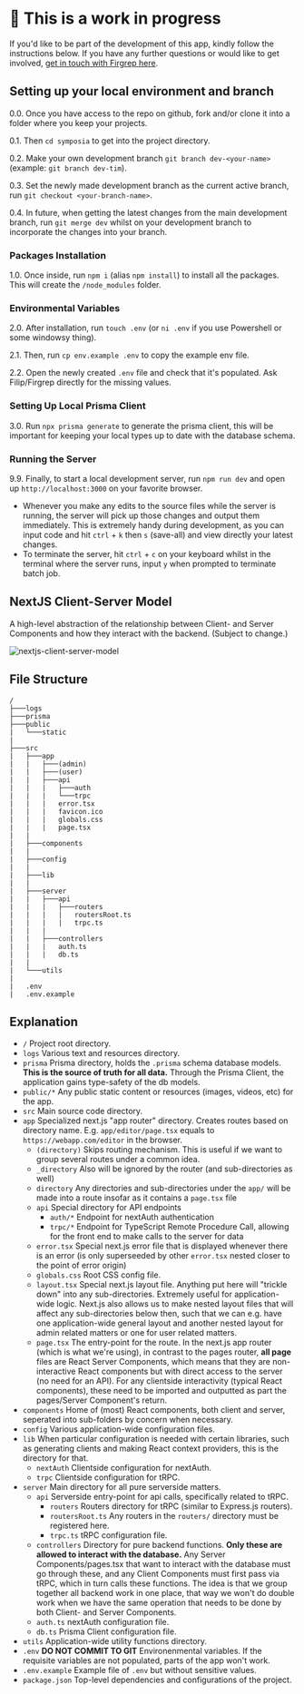 # 🚧 This is a work in progress

If you'd like to be part of the development of this app, kindly follow the instructions below. If you have any further questions or would like to get involved, [get in touch with Firgrep here](https://www.filipniklas.com/#/contact).

## Setting up your local environment and branch

0.0. Once you have access to the repo on github, fork and/or clone it into a folder where you keep your projects.

0.1. Then `cd symposia` to get into the project directory.

0.2. Make your own development branch `git branch dev-<your-name>` (example: `git branch dev-tim`).

0.3. Set the newly made development branch as the current active branch, run `git checkout <your-branch-name>`.

0.4. In future, when getting the latest changes from the main development branch, run `git merge dev` whilst on your development branch to incorporate the changes into your branch. 

### Packages Installation
1.0. Once inside, run `npm i` (alias `npm install`) to install all the packages. This will create the `/node_modules` folder.

### Environmental Variables
2.0. After installation, run `touch .env` (or `ni .env` if you use Powershell or some windowsy thing).

2.1. Then, run `cp env.example .env` to copy the example env file. 

2.2. Open the newly created `.env` file and check that it's populated. Ask Filip/Firgrep directly for the missing values.

### Setting Up Local Prisma Client
3.0. Run `npx prisma generate` to generate the prisma client, this will be important for keeping your local types up to date with the database schema.

### Running the Server
9.9. Finally, to start a local development server, run `npm run dev` and open up `http://localhost:3000` on your favorite browser.

- Whenever you make any edits to the source files while the server is running, the server will pick up those changes and output them immediately. This is extremely handy during development, as you can input code and hit `ctrl` + `k` then `s` (save-all) and view directly your latest changes.
- To terminate the server, hit `ctrl` + `c` on your keyboard whilst in the terminal where the server runs, input `y` when prompted to terminate batch job.

## NextJS Client-Server Model

A high-level abstraction of the relationship between Client- and Server Components and how they interact with the backend. (Subject to change.)

<img src="https://firebasestorage.googleapis.com/v0/b/portfolio-d0330.appspot.com/o/symposia-static%2Fnextjs-server-client-pattern.png?alt=media&token=23699e9b-c995-4a9e-8ec0-a6f0356a4cba" alt="nextjs-client-server-model"/>

## File Structure

```
/
├───logs
├───prisma
├───public
|   └───static
|
├───src
|   ├───app
|   |   ├───(admin)
|   |   ├───(user)
|   |   ├───api
|   |   |   ├───auth
|   |   |   └───trpc
|   |   |   error.tsx
|   |   |   favicon.ico
|   |   |   globals.css
|   |   |   page.tsx
|   |
|   ├───components
|   |
|   ├───config
|   |
|   ├───lib
|   |
|   ├───server
|   |   ├───api
|   |   |   ├───routers
|   |   |   |   routersRoot.ts
|   |   |   |   trpc.ts
|   |   |
|   |   ├───controllers
|   |   |   auth.ts
|   |   |   db.ts
|   |
|   └───utils
|
|   .env
|   .env.example

```

## Explanation
- `/` Project root directory.
- `logs` Various text and resources directory.
- `prisma` Prisma directory, holds the `.prisma` schema database models. **This is the source of truth for all data.** Through the Prisma Client, the application gains type-safety of the db models.
- `public/*` Any public static content or resources (images, videos, etc) for the app.
- `src` Main source code directory.
- `app` Specialized next.js "app router" directory. Creates routes based on directory name. E.g. `app/editor/page.tsx` equals to `https://webapp.com/editor` in the browser.
    - `(directory)` Skips routing mechanism. This is useful if we want to group several routes under a common idea.
    - `_directory` Also will be ignored by the router (and sub-directories as well)
    - `directory` Any directories and sub-directories under the `app/` will be made into a route insofar as it contains a `page.tsx` file
    - `api` Special directory for API endpoints
        - `auth/*` Endpoint for nextAuth authentication
        - `trpc/*` Endpoint for TypeScript Remote Procedure Call, allowing for the front end to make calls to the server for data
    - `error.tsx` Special next.js error file that is displayed whenever there is an error (is only superseeded by other `error.tsx` nested closer to the point of error origin)
    - `globals.css` Root CSS config file. 
    - `layout.tsx` Special next.js layout file. Anything put here will "trickle down" into any sub-directories. Extremely useful for application-wide logic. Next.js also allows us to make nested layout files that will affect any sub-directories below then, such that we can e.g. have one application-wide general layout and another nested layout for admin related matters or one for user related matters.
    - `page.tsx` The entry-point for the route. In the next.js app router (which is what we're using), in contrast to the pages router, **all page** files are React Server Components, which means that they are non-interactive React components but with direct access to the server (no need for an API). For any clientside interactivity (typical React components), these need to be imported and outputted as part the pages/Server Component's return.
- `components` Home of (most) React components, both client and server, seperated into sub-folders by concern when necessary.
- `config` Various application-wide configuration files.
- `lib` When particular configuration is needed with certain libraries, such as generating clients and making React context providers, this is the directory for that.
    - `nextAuth` Clientside configuration for nextAuth.
    - `trpc` Clientside configuration for tRPC.
- `server` Main directory for all pure serverside matters.
    - `api` Serverside entry-point for api calls, specifically related to tRPC.
        - `routers` Routers directory for tRPC (similar to Express.js routers).
        - `routersRoot.ts` Any routers in the `routers/` directory must be registered here.
        - `trpc.ts` tRPC configuration file.
    - `controllers` Directory for pure backend functions. **Only these are allowed to interact with the database.** Any Server Components/pages.tsx that want to interact with the database must go through these, and any Client Components must first pass via tRPC, which in turn calls these functions. The idea is that we group together all backend work in one place, that way we won't do double work when we have the same operation that needs to be done by both Client- and Server Components.
    - `auth.ts` nextAuth configuration file.
    - `db.ts` Prisma Client configuration file.
- `utils` Application-wide utility functions directory.
- `.env` **DO NOT COMMIT TO GIT** Environenmental variables. If the requisite variables are not populated, parts of the app won't work.
- `.env.example` Example file of `.env` but without sensitive values.
- `package.json` Top-level dependencies and configurations of the project.